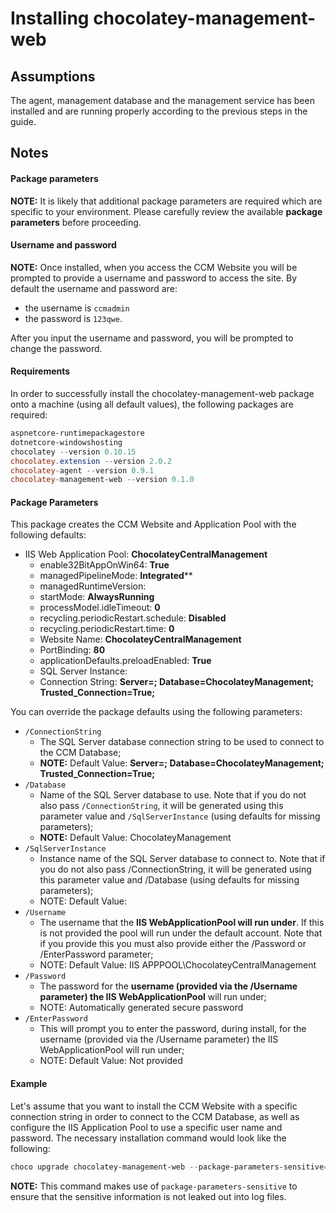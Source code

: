 # Installing chocolatey-management-web

## Assumptions

The agent, management database and the management service has been installed and are running properly according to the previous steps in the guide.

## Notes

#### Package parameters

**NOTE:** It is likely that additional package parameters are required which are specific to your environment. Please carefully review the available **package parameters** before proceeding.

#### Username and password
**NOTE:** Once installed, when you access the CCM Website you will be prompted to provide a username and password to access the site. 
By default the username and password are: 
* the username is ```ccmadmin``` 
* the password is ```123qwe```. 

After you input the username and password, you will be prompted to change the password.

#### Requirements 
In order to successfully install the chocolatey-management-web package onto a machine (using all default values), the following packages are required:

``` powershell
aspnetcore-runtimepackagestore
dotnetcore-windowshosting
chocolatey --version 0.10.15
chocolatey.extension --version 2.0.2
chocolatey-agent --version 0.9.1
chocolatey-management-web --version 0.1.0
```

#### Package Parameters
This package creates the CCM Website and Application Pool with the following defaults:

* IIS Web Application Pool: **ChocolateyCentralManagement**
  * enable32BitAppOnWin64: **True**
  * managedPipelineMode: **Integrated****
  * managedRuntimeVersion: **<blank>**
  * startMode: **AlwaysRunning**
  * processModel.idleTimeout: **0**
  * recycling.periodicRestart.schedule: **Disabled**
  * recycling.periodicRestart.time: **0**
  * Website Name: **ChocolateyCentralManagement**
  * PortBinding: **80**
  * applicationDefaults.preloadEnabled: **True**
  * SQL Server Instance: **<LOCAL COMPUTER FQDN NAME>**
  * Connection String: **Server=<LOCAL COMPUTER FQDN NAME>; Database=ChocolateyManagement; Trusted_Connection=True;**

You can override the package defaults using the following parameters:

* ```/ConnectionString```
  * The SQL Server database connection string to be used to connect to the CCM Database;
  * **NOTE:** Default Value: **Server=<LOCAL COMPUTER FQDN NAME>; Database=ChocolateyManagement; Trusted_Connection=True;**
* ```/Database```
  * Name of the SQL Server database to use. Note that if you do not also pass ```/ConnectionString```, it will be generated using this parameter value and ```/SqlServerInstance``` (using defaults for missing parameters);
  * **NOTE:** Default Value: ChocolateyManagement
* ```/SqlServerInstance```
  * Instance name of the SQL Server database to connect to. Note that if you do not also pass /ConnectionString, it will be generated using this parameter value and /Database (using defaults for missing parameters);
  * NOTE: Default Value: <LOCAL COMPUTER FQDN NAME>
* ```/Username```
  * The username that the **IIS WebApplicationPool will run under**. If this is not provided the pool will run under the default account. Note that if you provide this you must also provide either the /Password or /EnterPassword parameter;
  * NOTE: Default Value: IIS APPPOOL\ChocolateyCentralManagement
* ```/Password```
  * The password for the **username (provided via the /Username parameter) the IIS WebApplicationPool** will run under;
  * NOTE: Automatically generated secure password
* ```/EnterPassword```
  * This will prompt you to enter the password, during install, for the username (provided via the /Username parameter) the IIS WebApplicationPool will run under;
  * NOTE: Default Value: Not provided

#### Example
Let's assume that you want to install the CCM Website with a specific connection string in order to connect to the CCM Database, as well as configure the IIS Application Pool to use a specific user name and password. The necessary installation command would look like the following:

``` powershell
choco upgrade chocolatey-management-web --package-parameters-sensitive="'/ConnectionString=""Server=MACHINE1\SQLSERVERCCM;Database=ChocolateyManagement;User ID=ccmtest\ccmservice;Password=Password01;"" /Username=ccmwebserver\ccmserviceuser /Password=Password01'"

```

**NOTE:** This command makes use of ```package-parameters-sensitive``` to ensure that the sensitive information is not leaked out into log files.
